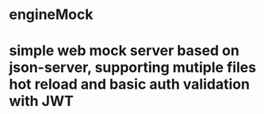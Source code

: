 # engineMock
# simple web mock server based on json-server, supporting mutiple files hot reload and basic auth validation with JWT
